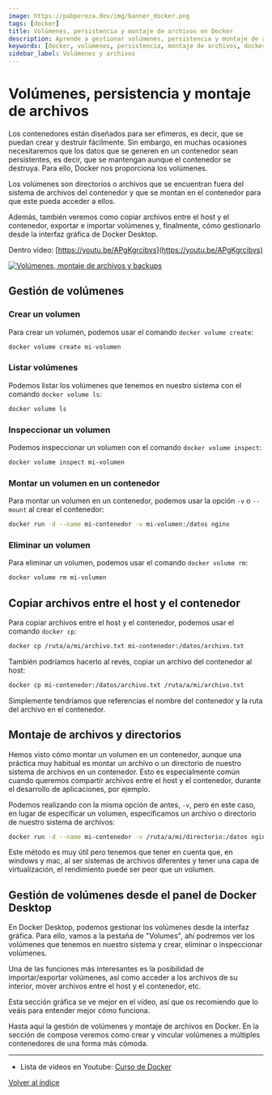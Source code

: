 ```yaml
---
image: https://pabpereza.dev/img/banner_docker.png
tags: [docker]
title: Volúmenes, persistencia y montaje de archivos en Docker
description: Aprende a gestionar volúmenes, persistencia y montaje de archivos en Docker. Tutorial completo con ejemplos y comandos.
keywords: [docker, volúmenes, persistencia, montaje de archivos, docker desktop, docker cp, docker volume]
sidebar_label: Volúmenes y archivos
---
```


# Volúmenes, persistencia y montaje de archivos
Los contenedores están diseñados para ser efímeros, es decir, que se puedan crear y destruir fácilmente. Sin embargo, en muchas ocasiones necesitaremos que los datos que se generen en un contenedor sean persistentes, es decir, que se mantengan aunque el contenedor se destruya. Para ello, Docker nos proporciona los volúmenes.

Los volúmenes son directorios o archivos que se encuentran fuera del sistema de archivos del contenedor y que se montan en el contenedor para que este pueda acceder a ellos.

Además, también veremos como copiar archivos entre el host y el contenedor, exportar e importar volúmenes y, finalmente, cómo gestionarlo desde la interfaz gráfica de Docker Desktop.

Dentro vídeo: [https://youtu.be/APgKgrcibvs](https://youtu.be/APgKgrcibvs)

[![Volúmenes, montaje de archivos y backups](https://img.youtube.com/vi/APgKgrcibvs/maxresdefault.jpg)](https://www.youtube.com/watch?v=APgKgrcibvs)


## Gestión de volúmenes
### Crear un volumen
Para crear un volumen, podemos usar el comando `docker volume create`:
```bash
docker volume create mi-volumen
```

### Listar volúmenes
Podemos listar los volúmenes que tenemos en nuestro sistema con el comando `docker volume ls`:
```bash
docker volume ls
```

### Inspeccionar un volumen
Podemos inspeccionar un volumen con el comando `docker volume inspect`:
```bash
docker volume inspect mi-volumen
```

### Montar un volumen en un contenedor
Para montar un volumen en un contenedor, podemos usar la opción `-v` o `--mount` al crear el contenedor:
```bash
docker run -d --name mi-contenedor -v mi-volumen:/datos nginx
```

### Eliminar un volumen
Para eliminar un volumen, podemos usar el comando `docker volume rm`:
```bash
docker volume rm mi-volumen
```

## Copiar archivos entre el host y el contenedor
Para copiar archivos entre el host y el contenedor, podemos usar el comando `docker cp`:
```bash
docker cp /ruta/a/mi/archivo.txt mi-contenedor:/datos/archivo.txt
```

También podríamos hacerlo al revés, copiar un archivo del contenedor al host:
```bash
docker cp mi-contenedor:/datos/archivo.txt /ruta/a/mi/archivo.txt
```

Simplemente tendríamos que referencias el nombre del contenedor y la ruta del archivo en el contenedor.


## Montaje de archivos y directorios
Hemos visto cómo montar un volumen en un contenedor, aunque una práctica muy habitual es montar un archivo o un directorio de nuestro sistema de archivos en un contenedor. Esto es especialmente común cuando queremos compartir archivos entre el host y el contenedor, durante el desarrollo de aplicaciones, por ejemplo.

Podemos realizando con la misma opción de antes, `-v`, pero en este caso, en lugar de especificar un volumen, especificamos un archivo o directorio de nuestro sistema de archivos:
```bash
docker run -d --name mi-contenedor -v /ruta/a/mi/directorio:/datos nginx
```

Este método es muy útil pero tenemos que tener en cuenta que, en windows y mac, al ser sistemas de archivos diferentes y tener una capa de virtualización, el rendimiento puede ser peor que un volumen.


## Gestión de volúmenes desde el panel de Docker Desktop
En Docker Desktop, podemos gestionar los volúmenes desde la interfaz gráfica. Para ello, vamos a la pestaña de "Volumes", ahí podremos ver los volúmenes que tenemos en nuestro sistema y crear, eliminar o inspeccionar volúmenes.

Una de las funciones más interesantes es la posibilidad de importar/exportar volúmenes, así como acceder a los archivos de su interior, mover archivos entre el host y el contenedor, etc.

Esta sección gráfica se ve mejor en el vídeo, así que os recomiendo que lo veáis para entender mejor cómo funciona.

Hasta aquí la gestión de volúmenes y montaje de archivos en Docker. En la sección de compose veremos como crear y vincular volúmenes a múltiples contenedores de una forma más cómoda.


---
* Lista de vídeos en Youtube: [Curso de Docker](https://www.youtube.com/playlist?list=PLQhxXeq1oc2n7YnjRhq7qVMzZWtDY7Zz0)

[Volver al índice](README.md#índice)


